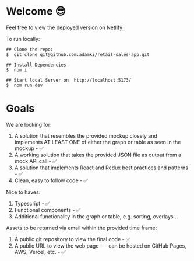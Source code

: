 #  Welcome 😎

Feel free to view the deployed version on [Netlify](https://main--timely-brioche-b48ed4.netlify.app/)

To run locally:
```
## Clone the repo:
$  git clone git@github.com:adamki/retail-sales-app.git

## Install Dependencies
$  npm i

## Start local Server on  http://localhost:5173/
$  npm run dev

```

# Goals

We are looking for:
1. A solution that resembles the provided mockup closely and implements AT LEAST ONE of either the graph or table as seen in the mockup - ✅
2. A working solution that takes the provided JSON file as output from a mock API call - ✅
3. A solution that implements React and Redux best practices and patterns - ✅
4. Clean, easy to follow code - ✅

Nice to haves:
1. Typescript - ✅
2. Functional components - ✅
3. Additional functionality in the graph or table, e.g. sorting, overlays...

Assets to be returned via email within the provided time frame:
1. A public git repository to view the final code - ✅
2. A public URL to view the web page --- can be hosted on GitHub Pages, AWS, Vercel, etc. - ✅
